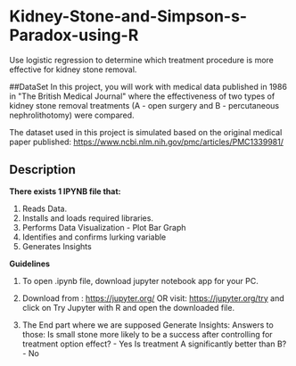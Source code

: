# Kidney-Stone-and-Simpson-s-Paradox-using-R
Use logistic regression to determine which treatment procedure is more effective for kidney stone removal.

##DataSet
In this project, you will work with medical data published in 1986 in "The British Medical Journal" 
where the effectiveness of two types of kidney stone removal treatments (A - open surgery and B - percutaneous nephrolithotomy) 
were compared.

The dataset used in this project is simulated based on the original medical paper published: https://www.ncbi.nlm.nih.gov/pmc/articles/PMC1339981/

## Description

**There exists 1 IPYNB file that:**
1. Reads Data.
2. Installs and loads required libraries.
3. Performs Data Visualization - Plot Bar Graph
4. Identifies and confirms lurking variable
5. Generates Insights

**Guidelines**
1. To open .ipynb file, download jupyter notebook app for your PC.
2. Download from : https://jupyter.org/ OR 
visit: https://jupyter.org/try and click on Try Jupyter with R and open the downloaded file.

3. The End part where we are supposed Generate Insights:
Answers to those:
Is small stone more likely to be a success after controlling for treatment option effect? - Yes
Is treatment A significantly better than B? - No
